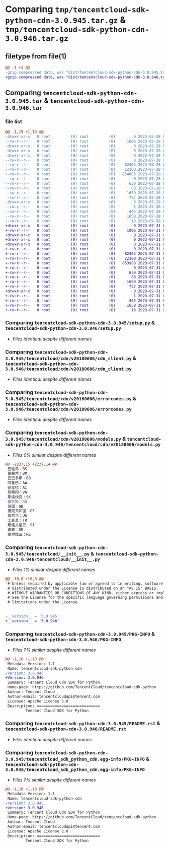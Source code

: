# Comparing `tmp/tencentcloud-sdk-python-cdn-3.0.945.tar.gz` & `tmp/tencentcloud-sdk-python-cdn-3.0.946.tar.gz`

## filetype from file(1)

```diff
@@ -1 +1 @@
-gzip compressed data, was "dist/tencentcloud-sdk-python-cdn-3.0.945.tar", last modified: Fri Jul 28 00:23:30 2023, max compression
+gzip compressed data, was "dist/tencentcloud-sdk-python-cdn-3.0.946.tar", last modified: Mon Jul 31 00:21:28 2023, max compression
```

## Comparing `tencentcloud-sdk-python-cdn-3.0.945.tar` & `tencentcloud-sdk-python-cdn-3.0.946.tar`

### file list

```diff
@@ -1,19 +1,19 @@
-drwxr-xr-x   0 root         (0) root         (0)        0 2023-07-28 00:23:30.000000 tencentcloud-sdk-python-cdn-3.0.945/
--rw-r--r--   0 root         (0) root         (0)     1006 2023-07-28 00:23:30.000000 tencentcloud-sdk-python-cdn-3.0.945/setup.py
-drwxr-xr-x   0 root         (0) root         (0)        0 2023-07-28 00:23:30.000000 tencentcloud-sdk-python-cdn-3.0.945/tencentcloud/
-drwxr-xr-x   0 root         (0) root         (0)        0 2023-07-28 00:23:30.000000 tencentcloud-sdk-python-cdn-3.0.945/tencentcloud/cdn/
-drwxr-xr-x   0 root         (0) root         (0)        0 2023-07-28 00:23:30.000000 tencentcloud-sdk-python-cdn-3.0.945/tencentcloud/cdn/v20180606/
--rw-r--r--   0 root         (0) root         (0)        0 2023-07-28 00:23:30.000000 tencentcloud-sdk-python-cdn-3.0.945/tencentcloud/cdn/v20180606/__init__.py
--rw-r--r--   0 root         (0) root         (0)    82463 2023-07-28 00:23:30.000000 tencentcloud-sdk-python-cdn-3.0.945/tencentcloud/cdn/v20180606/cdn_client.py
--rw-r--r--   0 root         (0) root         (0)    22160 2023-07-28 00:23:30.000000 tencentcloud-sdk-python-cdn-3.0.945/tencentcloud/cdn/v20180606/errorcodes.py
--rw-r--r--   0 root         (0) root         (0)   854003 2023-07-28 00:23:30.000000 tencentcloud-sdk-python-cdn-3.0.945/tencentcloud/cdn/v20180606/models.py
--rw-r--r--   0 root         (0) root         (0)        0 2023-07-28 00:23:30.000000 tencentcloud-sdk-python-cdn-3.0.945/tencentcloud/cdn/__init__.py
--rw-r--r--   0 root         (0) root         (0)      630 2023-07-28 00:23:30.000000 tencentcloud-sdk-python-cdn-3.0.945/tencentcloud/__init__.py
--rw-r--r--   0 root         (0) root         (0)       88 2023-07-28 00:23:30.000000 tencentcloud-sdk-python-cdn-3.0.945/setup.cfg
--rw-r--r--   0 root         (0) root         (0)     1659 2023-07-28 00:23:30.000000 tencentcloud-sdk-python-cdn-3.0.945/PKG-INFO
--rw-r--r--   0 root         (0) root         (0)      737 2023-07-28 00:23:30.000000 tencentcloud-sdk-python-cdn-3.0.945/README.rst
-drwxr-xr-x   0 root         (0) root         (0)        0 2023-07-28 00:23:30.000000 tencentcloud-sdk-python-cdn-3.0.945/tencentcloud_sdk_python_cdn.egg-info/
--rw-r--r--   0 root         (0) root         (0)        1 2023-07-28 00:23:30.000000 tencentcloud-sdk-python-cdn-3.0.945/tencentcloud_sdk_python_cdn.egg-info/dependency_links.txt
--rw-r--r--   0 root         (0) root         (0)      445 2023-07-28 00:23:30.000000 tencentcloud-sdk-python-cdn-3.0.945/tencentcloud_sdk_python_cdn.egg-info/SOURCES.txt
--rw-r--r--   0 root         (0) root         (0)     1659 2023-07-28 00:23:30.000000 tencentcloud-sdk-python-cdn-3.0.945/tencentcloud_sdk_python_cdn.egg-info/PKG-INFO
--rw-r--r--   0 root         (0) root         (0)       13 2023-07-28 00:23:30.000000 tencentcloud-sdk-python-cdn-3.0.945/tencentcloud_sdk_python_cdn.egg-info/top_level.txt
+drwxr-xr-x   0 root         (0) root         (0)        0 2023-07-31 00:21:28.000000 tencentcloud-sdk-python-cdn-3.0.946/
+-rw-r--r--   0 root         (0) root         (0)     1006 2023-07-31 00:21:28.000000 tencentcloud-sdk-python-cdn-3.0.946/setup.py
+drwxr-xr-x   0 root         (0) root         (0)        0 2023-07-31 00:21:28.000000 tencentcloud-sdk-python-cdn-3.0.946/tencentcloud/
+drwxr-xr-x   0 root         (0) root         (0)        0 2023-07-31 00:21:28.000000 tencentcloud-sdk-python-cdn-3.0.946/tencentcloud/cdn/
+drwxr-xr-x   0 root         (0) root         (0)        0 2023-07-31 00:21:28.000000 tencentcloud-sdk-python-cdn-3.0.946/tencentcloud/cdn/v20180606/
+-rw-r--r--   0 root         (0) root         (0)        0 2023-07-31 00:21:28.000000 tencentcloud-sdk-python-cdn-3.0.946/tencentcloud/cdn/v20180606/__init__.py
+-rw-r--r--   0 root         (0) root         (0)    82463 2023-07-31 00:21:28.000000 tencentcloud-sdk-python-cdn-3.0.946/tencentcloud/cdn/v20180606/cdn_client.py
+-rw-r--r--   0 root         (0) root         (0)    22160 2023-07-31 00:21:28.000000 tencentcloud-sdk-python-cdn-3.0.946/tencentcloud/cdn/v20180606/errorcodes.py
+-rw-r--r--   0 root         (0) root         (0)   853988 2023-07-31 00:21:28.000000 tencentcloud-sdk-python-cdn-3.0.946/tencentcloud/cdn/v20180606/models.py
+-rw-r--r--   0 root         (0) root         (0)        0 2023-07-31 00:21:28.000000 tencentcloud-sdk-python-cdn-3.0.946/tencentcloud/cdn/__init__.py
+-rw-r--r--   0 root         (0) root         (0)      630 2023-07-31 00:21:28.000000 tencentcloud-sdk-python-cdn-3.0.946/tencentcloud/__init__.py
+-rw-r--r--   0 root         (0) root         (0)       88 2023-07-31 00:21:28.000000 tencentcloud-sdk-python-cdn-3.0.946/setup.cfg
+-rw-r--r--   0 root         (0) root         (0)     1659 2023-07-31 00:21:28.000000 tencentcloud-sdk-python-cdn-3.0.946/PKG-INFO
+-rw-r--r--   0 root         (0) root         (0)      737 2023-07-31 00:21:28.000000 tencentcloud-sdk-python-cdn-3.0.946/README.rst
+drwxr-xr-x   0 root         (0) root         (0)        0 2023-07-31 00:21:28.000000 tencentcloud-sdk-python-cdn-3.0.946/tencentcloud_sdk_python_cdn.egg-info/
+-rw-r--r--   0 root         (0) root         (0)        1 2023-07-31 00:21:28.000000 tencentcloud-sdk-python-cdn-3.0.946/tencentcloud_sdk_python_cdn.egg-info/dependency_links.txt
+-rw-r--r--   0 root         (0) root         (0)      445 2023-07-31 00:21:28.000000 tencentcloud-sdk-python-cdn-3.0.946/tencentcloud_sdk_python_cdn.egg-info/SOURCES.txt
+-rw-r--r--   0 root         (0) root         (0)     1659 2023-07-31 00:21:28.000000 tencentcloud-sdk-python-cdn-3.0.946/tencentcloud_sdk_python_cdn.egg-info/PKG-INFO
+-rw-r--r--   0 root         (0) root         (0)       13 2023-07-31 00:21:28.000000 tencentcloud-sdk-python-cdn-3.0.946/tencentcloud_sdk_python_cdn.egg-info/top_level.txt
```

### Comparing `tencentcloud-sdk-python-cdn-3.0.945/setup.py` & `tencentcloud-sdk-python-cdn-3.0.946/setup.py`

 * *Files identical despite different names*

### Comparing `tencentcloud-sdk-python-cdn-3.0.945/tencentcloud/cdn/v20180606/cdn_client.py` & `tencentcloud-sdk-python-cdn-3.0.946/tencentcloud/cdn/v20180606/cdn_client.py`

 * *Files identical despite different names*

### Comparing `tencentcloud-sdk-python-cdn-3.0.945/tencentcloud/cdn/v20180606/errorcodes.py` & `tencentcloud-sdk-python-cdn-3.0.946/tencentcloud/cdn/v20180606/errorcodes.py`

 * *Files identical despite different names*

### Comparing `tencentcloud-sdk-python-cdn-3.0.945/tencentcloud/cdn/v20180606/models.py` & `tencentcloud-sdk-python-cdn-3.0.946/tencentcloud/cdn/v20180606/models.py`

 * *Files 0% similar despite different names*

```diff
@@ -2237,15 +2237,14 @@
 巴哈马：BS
 百慕大：BM
 巴巴多斯：BB
 阿鲁巴：AW
 安圭拉：AI
 梵蒂冈：VA
 斯洛伐克：SK
-俄罗斯：RU
 英国：GB
 捷克共和国：CZ
 乌克兰：UA
 土耳其：TR
 斯洛文尼亚：SI
 瑞典：SE
 塞尔维亚：RS
```

### Comparing `tencentcloud-sdk-python-cdn-3.0.945/tencentcloud/__init__.py` & `tencentcloud-sdk-python-cdn-3.0.946/tencentcloud/__init__.py`

 * *Files 1% similar despite different names*

```diff
@@ -10,8 +10,8 @@
 # Unless required by applicable law or agreed to in writing, software
 # distributed under the License is distributed on an "AS IS" BASIS,
 # WITHOUT WARRANTIES OR CONDITIONS OF ANY KIND, either express or implied.
 # See the License for the specific language governing permissions and
 # limitations under the License.
 
 
-__version__ = '3.0.945'
+__version__ = '3.0.946'
```

### Comparing `tencentcloud-sdk-python-cdn-3.0.945/PKG-INFO` & `tencentcloud-sdk-python-cdn-3.0.946/PKG-INFO`

 * *Files 7% similar despite different names*

```diff
@@ -1,10 +1,10 @@
 Metadata-Version: 1.1
 Name: tencentcloud-sdk-python-cdn
-Version: 3.0.945
+Version: 3.0.946
 Summary: Tencent Cloud Cdn SDK for Python
 Home-page: https://github.com/TencentCloud/tencentcloud-sdk-python
 Author: Tencent Cloud
 Author-email: tencentcloudapi@tencent.com
 License: Apache License 2.0
 Description: ============================
         Tencent Cloud SDK for Python
```

### Comparing `tencentcloud-sdk-python-cdn-3.0.945/README.rst` & `tencentcloud-sdk-python-cdn-3.0.946/README.rst`

 * *Files identical despite different names*

### Comparing `tencentcloud-sdk-python-cdn-3.0.945/tencentcloud_sdk_python_cdn.egg-info/PKG-INFO` & `tencentcloud-sdk-python-cdn-3.0.946/tencentcloud_sdk_python_cdn.egg-info/PKG-INFO`

 * *Files 7% similar despite different names*

```diff
@@ -1,10 +1,10 @@
 Metadata-Version: 1.1
 Name: tencentcloud-sdk-python-cdn
-Version: 3.0.945
+Version: 3.0.946
 Summary: Tencent Cloud Cdn SDK for Python
 Home-page: https://github.com/TencentCloud/tencentcloud-sdk-python
 Author: Tencent Cloud
 Author-email: tencentcloudapi@tencent.com
 License: Apache License 2.0
 Description: ============================
         Tencent Cloud SDK for Python
```


